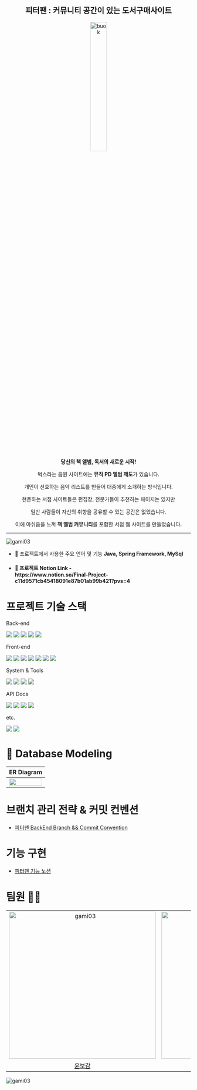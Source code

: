 <h2 align="center">피터팬 : 커뮤니티 공간이 있는 도서구매사이트</h2>

<div align="center" dir="auto">
<p dir="auto"><a target="_blank" rel="noopener noreferrer nofollow" href="https://user-images.githubusercontent.com/45676906/122062627-8af21000-ce2a-11eb-86cf-bc67d2e97ebb.png"><img src="https://github.com/gami03/FInalProject/assets/128332485/823a5a6f-681c-4254-8616-3c691075adec" width="30%" alt="buok" style="max-width: 30%;"></a></p>
    <p dir="auto"><b>당신의 책 앨범, 독서의 새로운 시작!</b></p>
    <p dir="auto">벅스라는 음원 사이트에는 <b>뮤직 PD 앨범 제도</b>가 있습니다.</p>
<p dir="auto">개인이 선호하는 음악 리스트를 만들어 대중에게 소개하는 방식입니다.</p>
<p dir="auto">현존하는 서점 사이트들은 편집장, 전문가들이 추천하는 페이지는 있지만</p>
<p dir="auto">일반 사람들이 자신의 취향을 공유할 수 있는 공간은 없었습니다.</p>
    <p dir="auto">이에 아쉬움을 느껴 <b>책 앨범 커뮤니티</b>를 포함한 서점 웹 사이트를 만들었습니다.</p>
</div>

<hr>

<p align="left"> <img src="https://komarev.com/ghpvc/?username=gami03&label=Peter%20Pan&color=0e75b6&style=flat" alt="gami03" /> </p>

- 🌱 프로젝트에서 사용한 주요 언어 및 기능 **Java, Spring Framework, MySql**

- <h4><b>💬 프로젝트 Notion Link -<br> https://www.notion.so/Final-Project-c11d9571cb45418091e87b01ab99b421?pvs=4</b></h4>

<h1> 프로젝트 기술 스택</h1>

<p>Back-end</p>
        <p>
            <img src="https://img.shields.io/badge/Java-FF5722?style=for-the-badge&logo=Java&logoColor=white"/> 
            <img src="https://img.shields.io/badge/Spring-339933?style=for-the-badge&logo=Spring&logoColor=white"/>
            <img src="https://img.shields.io/badge/apachetomcat-F8DC75?style=for-the-badge&logo=apachetomcat&logoColor=white"/>
            <img src="https://img.shields.io/badge/mysql-4479A1?style=for-the-badge&logo=mysql&logoColor=white"/>
            <img src="https://img.shields.io/badge/mariadb-003545?style=for-the-badge&logo=mariadb&logoColor=white"/>
        </p>
        <p>Front-end</p>
        <p>
            <img src="https://img.shields.io/badge/JavaScript-FFC107?style=for-the-badge&logo=JavaScript&logoColor=white"/>
            <img src="https://img.shields.io/badge/Ajax-3178C6?style=for-the-badge&logo=Ajax&logoColor=white"/> 
            <img src="https://img.shields.io/badge/html5-E34F26?style=for-the-badge&logo=html5&logoColor=white"/>
            <img src="https://img.shields.io/badge/css3-1572B6?style=for-the-badge&logo=css3&logoColor=white"/>
            <img src="https://img.shields.io/badge/bootstrap-7952B3?style=for-the-badge&logo=bootstrap&logoColor=white"/>
            <img src="https://img.shields.io/badge/jquery-0769AD?style=for-the-badge&logo=jquery&logoColor=white"/>
            <img src="https://img.shields.io/badge/visualstudiocode-007ACC?style=for-the-badge&logo=visualstudiocode&logoColor=white"/>
        </p>
        <p>System & Tools</p>
        <p>
            <img src="https://img.shields.io/badge/windows-System-0078D4?style=for-the-badge&logo=windows11&logoColor=0078D4"/>
            <img src="https://img.shields.io/badge/github-181717?style=for-the-badge&logo=github&logoColor=white"/>
            <img src="https://img.shields.io/badge/discord-5865F2?style=for-the-badge&logo=discord&logoColor=white"/>
            <img src="https://img.shields.io/badge/notion-000000?style=for-the-badge&logo=notion&logoColor=white"/>
        <p>API Docs</p>
        <p>
            <img src="https://img.shields.io/badge/Kakao-API-FFCD00?style=for-the-badge&logo=kakao&logoColor=FFCD00"/>
            <img src="https://img.shields.io/badge/google-API-4285F4?style=for-the-badge&logo=google&logoColor=4285F4"/>
            <img src="https://img.shields.io/badge/Naver-API-03C75A?style=for-the-badge&logo=naver&logoColor=03C75A"/>
            <img src="https://img.shields.io/badge/Daum_Post-API-FF7043?style=for-the-badge&logo=d&logoColor=FF7043"/>
        </p>
        <p>etc.</p>
        <p>
            <img src="https://img.shields.io/badge/Erd-2C39BD?style=for-the-badge&logo=icloud&logoColor=white"/>
            <img src="https://img.shields.io/badge/diagramsdotnet-F08705?style=for-the-badge&logo=diagramsdotnet&logoColor=white"/>
        </p>

<h1><g-emoji class="g-emoji" alias="open_file_folder" fallback-src="https://github.githubassets.com/images/icons/emoji/unicode/1f4c2.png">📂</g-emoji> Database Modeling</h1>

<table>
    <thead>
        <tr>
            <th align="center">ER Diagram</th>
        </tr>
     </thead>
     <tbody>
       <tr>
         <td align="center"><a target="_blank" rel="noopener noreferrer nofollow" href="https://github.com/gami03/FInalProject/assets/128332485/c7dbacb7-0893-4875-9f63-fe8efb58be21"><img src="https://github.com/gami03/FInalProject/assets/128332485/c7dbacb7-0893-4875-9f63-fe8efb58be21" width="100%" style="max-width: 100%;"></a></td>
        </tr>
    </tbody>
</table>

<h1>브랜치 관리 전략 &amp; 커밋 컨벤션</h1>

<ul dir="auto">
<li><a href="https://www.notion.so/bee4f71e18744938802aedbe3beedc97?pvs=4">피터팬 BackEnd Branch &amp;&amp; Commit Convention</a></li>
</ul>

<h1>기능 구현</h1>

<ul dir="auto">
<li><a href="https://marbled-lan-2f8.notion.site/cff6c010f121414d84f0395369028951?pvs=4">피터팬 기능 노션</a></li>
</ul>

<h1>팀원 
    <g-emoji class="g-emoji" alias="women_wrestling" fallback-src="https://github.githubassets.com/images/icons/emoji/unicode/1f93c-2640.png">🤼‍♀️</g-emoji>
</h1>

<table>
    <tr>
        <td align="center"><a target="_blank" rel="noopener noreferrer nofollow" href="https://github.com/gami03"><img src="https://avatars.githubusercontent.com/u/128332485?v=4" width="400px" alt="gami03" style="max-width: 100%;"></a></td>
        <td align="center"><a target="_blank" rel="noopener noreferrer nofollow" href="https://github.com/CCTTBG"><img src="https://avatars.githubusercontent.com/u/126045264?v=4" width="400px" alt="CCTTBG" style="max-width: 100%;"></a></td>
        <td align="center"><a target="_blank" rel="noopener noreferrer nofollow" href="https://github.com/Jiyeong2"><img src="https://avatars.githubusercontent.com/u/114003859?v=4" width="400px" alt="Jiyeong2" style="max-width: 100%;"></a></td>
        <td align="center"><a target="_blank" rel="noopener noreferrer nofollow" href="https://github.com/OkayDonkey"><img src="https://avatars.githubusercontent.com/u/122771632?v=4" width="400px" alt="OkayDonkey" style="max-width: 100%;"></a></td>
    </tr>
    <tr>
        <td align="center"><a href="https://github.com/gami03">윤보감</a></td>
        <td align="center"><a href="https://github.com/CCTTBG">이상우</a></td>
        <td align="center"><a href="https://github.com/Jiyeong2">전지영</a></td>
        <td align="center"><a href="https://github.com/OkayDonkey">김동현</a></td>
    </tr>
</table>

<p><img align="center" src="https://github-readme-stats.vercel.app/api/top-langs?username=gami03&show_icons=true&locale=en&layout=compact" alt="gami03" /></p>

